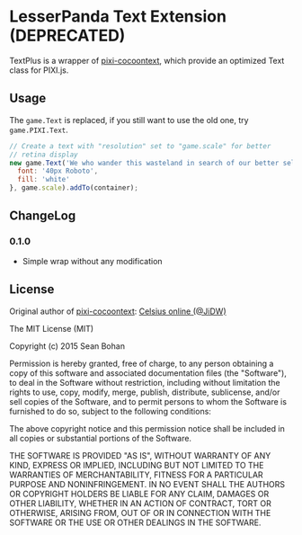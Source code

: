 # LesserPanda Text Extension (DEPRECATED)

TextPlus is a wrapper of [pixi-cocoontext](https://github.com/JiDW/pixi-cocoontext), which
provide an optimized Text class for PIXI.js.

## Usage

The `game.Text` is replaced, if you still want to use the old one, try `game.PIXI.Text`.

```javascript
// Create a text with "resolution" set to "game.scale" for better
// retina display
new game.Text('We who wander this wasteland in search of our better selves?', {
  font: '40px Roboto',
  fill: 'white'
}, game.scale).addTo(container);
```

## ChangeLog

### 0.1.0

- Simple wrap without any modification

## License

Original author of [pixi-cocoontext](https://github.com/JiDW/pixi-cocoontext): [Celsius online (@JiDW)](https://github.com/JiDW)

The MIT License (MIT)

Copyright (c) 2015 Sean Bohan

Permission is hereby granted, free of charge, to any person obtaining a copy
of this software and associated documentation files (the "Software"), to deal
in the Software without restriction, including without limitation the rights
to use, copy, modify, merge, publish, distribute, sublicense, and/or sell
copies of the Software, and to permit persons to whom the Software is
furnished to do so, subject to the following conditions:

The above copyright notice and this permission notice shall be included in all
copies or substantial portions of the Software.

THE SOFTWARE IS PROVIDED "AS IS", WITHOUT WARRANTY OF ANY KIND, EXPRESS OR
IMPLIED, INCLUDING BUT NOT LIMITED TO THE WARRANTIES OF MERCHANTABILITY,
FITNESS FOR A PARTICULAR PURPOSE AND NONINFRINGEMENT. IN NO EVENT SHALL THE
AUTHORS OR COPYRIGHT HOLDERS BE LIABLE FOR ANY CLAIM, DAMAGES OR OTHER
LIABILITY, WHETHER IN AN ACTION OF CONTRACT, TORT OR OTHERWISE, ARISING FROM,
OUT OF OR IN CONNECTION WITH THE SOFTWARE OR THE USE OR OTHER DEALINGS IN THE
SOFTWARE.
